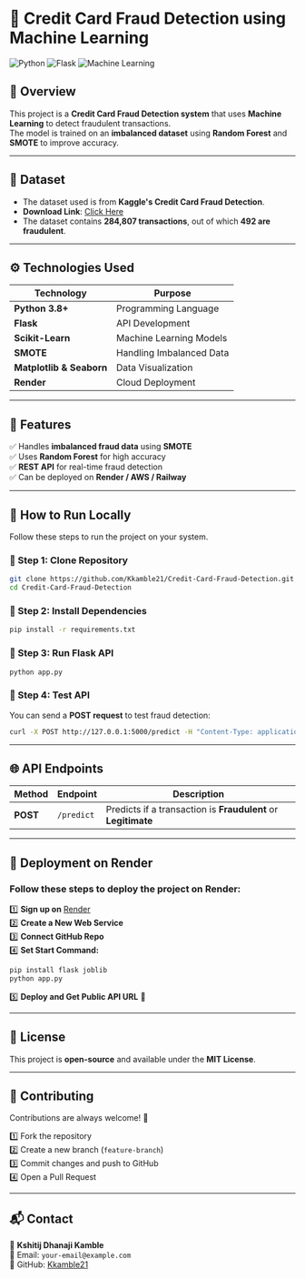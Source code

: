 # 🚀 Credit Card Fraud Detection using Machine Learning  

![Python](https://img.shields.io/badge/Python-3.8-blue) ![Flask](https://img.shields.io/badge/Flask-API-orange) ![Machine Learning](https://img.shields.io/badge/Machine%20Learning-RandomForest-green)

## 📌 Overview  
This project is a **Credit Card Fraud Detection system** that uses **Machine Learning** to detect fraudulent transactions.  
The model is trained on an **imbalanced dataset** using **Random Forest** and **SMOTE** to improve accuracy.  

---

## 📂 Dataset  
- The dataset used is from **Kaggle's Credit Card Fraud Detection**.  
- **Download Link**: [Click Here](https://www.kaggle.com/mlg-ulb/creditcardfraud)  
- The dataset contains **284,807 transactions**, out of which **492 are fraudulent**.  

---

## ⚙️ Technologies Used  
| Technology | Purpose |
|------------|---------|
| **Python 3.8+** | Programming Language |
| **Flask** | API Development |
| **Scikit-Learn** | Machine Learning Models |
| **SMOTE** | Handling Imbalanced Data |
| **Matplotlib & Seaborn** | Data Visualization |
| **Render** | Cloud Deployment |

---

## 🎯 Features  
✅ Handles **imbalanced fraud data** using **SMOTE**  
✅ Uses **Random Forest** for high accuracy  
✅ **REST API** for real-time fraud detection  
✅ Can be deployed on **Render / AWS / Railway**  

---

## 🚀 How to Run Locally  
Follow these steps to run the project on your system.  

### **🔹 Step 1: Clone Repository**  
```bash
git clone https://github.com/Kkamble21/Credit-Card-Fraud-Detection.git
cd Credit-Card-Fraud-Detection
```

### **🔹 Step 2: Install Dependencies**  
```bash
pip install -r requirements.txt
```

### **🔹 Step 3: Run Flask API**  
```bash
python app.py
```

### **🔹 Step 4: Test API**  
You can send a **POST request** to test fraud detection:  
```bash
curl -X POST http://127.0.0.1:5000/predict -H "Content-Type: application/json" -d '{"features": [0.1, -2.1, 1.5, ..., 0.3]}'
```

---

## 🌐 API Endpoints  
| Method | Endpoint | Description |  
|--------|---------|-------------|  
| **POST** | `/predict` | Predicts if a transaction is **Fraudulent** or **Legitimate** |  

---

## 📡 Deployment on Render  
### **Follow these steps to deploy the project on Render:**  
1️⃣ **Sign up on** [Render](https://render.com/)  
2️⃣ **Create a New Web Service**  
3️⃣ **Connect GitHub Repo**  
4️⃣ **Set Start Command:**  
```bash
pip install flask joblib
python app.py
```
5️⃣ **Deploy and Get Public API URL** 🎉  

---

## 📜 License  
This project is **open-source** and available under the **MIT License**.  

---

## 🤝 Contributing  
Contributions are always welcome! 🎯  

1️⃣ Fork the repository  
2️⃣ Create a new branch (`feature-branch`)  
3️⃣ Commit changes and push to GitHub  
4️⃣ Open a Pull Request  

---

## 📬 Contact  
👤 **Kshitij Dhanaji Kamble**  
📧 Email: `your-email@example.com`  
🔗 GitHub: [Kkamble21](https://github.com/Kkamble21)  
